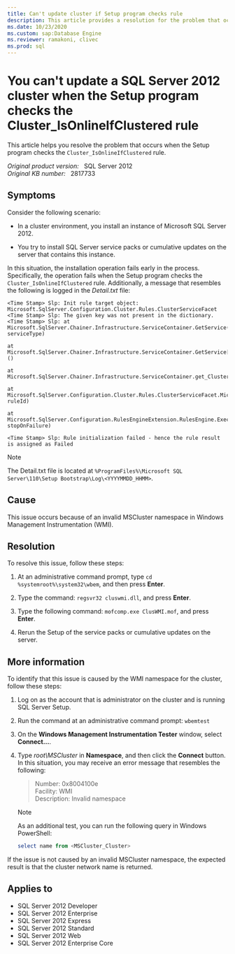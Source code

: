 ```yaml
---
title: Can't update cluster if Setup program checks rule
description: This article provides a resolution for the problem that occurs when the Setup program checks the Cluster_IsOnlineIfClustered rule.
ms.date: 10/23/2020
ms.custom: sap:Database Engine 
ms.reviewer: ramakoni, clivec
ms.prod: sql
---
```

# You can't update a SQL Server 2012 cluster when the Setup program checks the Cluster_IsOnlineIfClustered rule

This article helps you resolve the problem that occurs when the Setup program checks the `Cluster_IsOnlineIfClustered` rule.

_Original product version:_ &nbsp; SQL Server 2012  
_Original KB number:_ &nbsp; 2817733

## Symptoms

Consider the following scenario:

- In a cluster environment, you install an instance of Microsoft SQL Server 2012.

- You try to install SQL Server service packs or cumulative updates on the server that contains this instance.

In this situation, the installation operation fails early in the process. Specifically, the operation fails when the Setup program checks the `Cluster_IsOnlineIfClustered` rule. Additionally, a message that resembles the following is logged in the *Detail.txt* file:

```console
<Time Stamp> Slp: Init rule target object: Microsoft.SqlServer.Configuration.Cluster.Rules.ClusterServiceFacet
<Time Stamp> Slp: The given key was not present in the dictionary.
<Time Stamp> Slp: at Microsoft.SqlServer.Chainer.Infrastructure.ServiceContainer.GetService(Type serviceType)

at Microsoft.SqlServer.Chainer.Infrastructure.ServiceContainer.GetService[T]()

at Microsoft.SqlServer.Chainer.Infrastructure.ServiceContainer.get_Cluster()

at Microsoft.SqlServer.Configuration.Cluster.Rules.ClusterServiceFacet.Microsoft.SqlServer.Configuration.RulesEngineExtension.IRuleInitialize.Init(String ruleId)

at Microsoft.SqlServer.Configuration.RulesEngineExtension.RulesEngine.Execute(Boolean stopOnFailure)

<Time Stamp> Slp: Rule initialization failed - hence the rule result is assigned as Failed
```

> [!NOTE]
> The Detail.txt file is located at `%ProgramFiles%\Microsoft SQL Server\110\Setup Bootstrap\Log\<YYYYMMDD_HHMM>`.

## Cause

This issue occurs because of an invalid MSCluster namespace in Windows Management Instrumentation (WMI).

## Resolution

To resolve this issue, follow these steps:

1. At an administrative command prompt, type `cd %systemroot%\system32\wbem`, and then press **Enter**.
2. Type the command: `regsvr32 cluswmi.dll`, and press **Enter**.

3. Type the following command: `mofcomp.exe ClusWMI.mof`, and press **Enter**.

4. Rerun the Setup of the service packs or cumulative updates on the server.

## More information

To identify that this issue is caused by the WMI namespace for the cluster, follow these steps:

1. Log on as the account that is administrator on the cluster and is running SQL Server Setup.
2. Run the command at an administrative command prompt: `wbemtest`
3. On the **Windows Management Instrumentation Tester** window, select **Connect...**.
4. Type *root\MSCluster* in **Namespace**, and then click the **Connect** button. In this situation, you may receive an error message that resembles the following:

   > Number: 0x8004100e  
   Facility: WMI  
   Description: Invalid namespace

   > [!NOTE]
   > As an additional test, you can run the following query in Windows PowerShell:

    ```powershell
    select name from <MSCluster_Cluster>
    ```

If the issue is not caused by an invalid MSCluster namespace, the expected result is that the cluster network name is returned.

## Applies to

- SQL Server 2012 Developer
- SQL Server 2012 Enterprise
- SQL Server 2012 Express
- SQL Server 2012 Standard
- SQL Server 2012 Web
- SQL Server 2012 Enterprise Core
